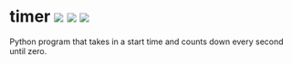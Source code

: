 # timer ![](https://img.shields.io/travis/rbstrachan/timer.svg) ![](https://img.shields.io/codeclimate/maintainability/rbstrachan/timer.svg) ![](https://img.shields.io/codeclimate/issues/github/rbstrachan/timer.svg)

Python program that takes in a start time and counts down every second until zero.
